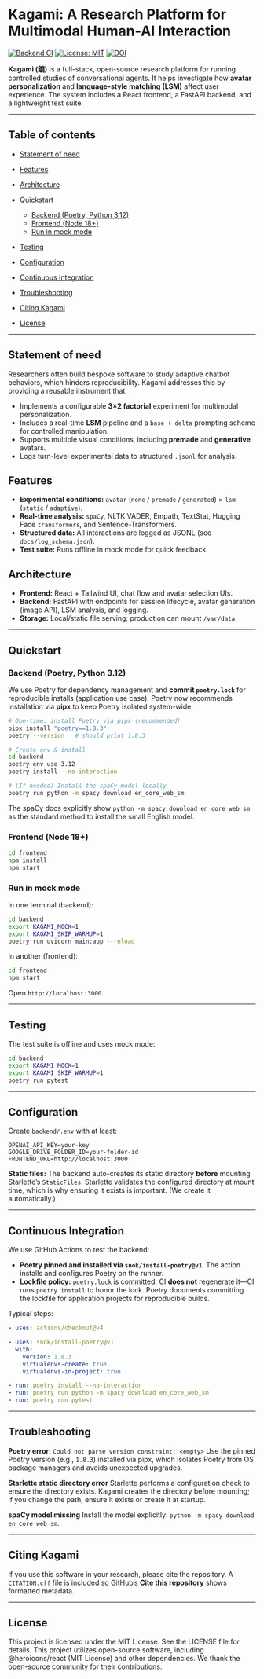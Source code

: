 # Kagami: A Research Platform for Multimodal Human-AI Interaction

[![Backend CI](https://github.com/tj-brandt/kagami/actions/workflows/ci.yml/badge.svg)](https://github.com/tj-brandt/kagami/actions/workflows/ci.yml)
[![License: MIT](https://img.shields.io/badge/License-MIT-blue.svg)](LICENSE)
[![DOI](https://zenodo.org/badge/DOI/10.5281/zenodo.17260926.svg)](https://doi.org/10.5281/zenodo.17260926)

**Kagami (鏡)** is a full-stack, open-source research platform for running controlled studies of conversational agents. It helps investigate how **avatar personalization** and **language-style matching (LSM)** affect user experience. The system includes a React frontend, a FastAPI backend, and a lightweight test suite.

---

## Table of contents

* [Statement of need](#statement-of-need)
* [Features](#features)
* [Architecture](#architecture)
* [Quickstart](#quickstart)

  * [Backend (Poetry, Python 3.12)](#backend-poetry-python-312)
  * [Frontend (Node 18+)](#frontend-node-18)
  * [Run in mock mode](#run-in-mock-mode)
* [Testing](#testing)
* [Configuration](#configuration)
* [Continuous Integration](#continuous-integration)
* [Troubleshooting](#troubleshooting)
* [Citing Kagami](#citing-kagami)
* [License](#license)

---

## Statement of need

Researchers often build bespoke software to study adaptive chatbot behaviors, which hinders reproducibility. Kagami addresses this by providing a reusable instrument that:

* Implements a configurable **3×2 factorial** experiment for multimodal personalization.
* Includes a real-time **LSM** pipeline and a `base + delta` prompting scheme for controlled manipulation.
* Supports multiple visual conditions, including **premade** and **generative** avatars.
* Logs turn-level experimental data to structured `.jsonl` for analysis.

## Features

* **Experimental conditions:** `avatar` (`none` / `premade` / `generated`) × `lsm` (`static` / `adaptive`).
* **Real-time analysis:** `spaCy`, NLTK VADER, Empath, TextStat, Hugging Face `transformers`, and Sentence-Transformers.
* **Structured data:** All interactions are logged as JSONL (see `docs/log_schema.json`).
* **Test suite:** Runs offline in mock mode for quick feedback.

## Architecture

* **Frontend:** React + Tailwind UI, chat flow and avatar selection UIs.
* **Backend:** FastAPI with endpoints for session lifecycle, avatar generation (image API), LSM analysis, and logging.
* **Storage:** Local/static file serving; production can mount `/var/data`.

---

## Quickstart

### Backend (Poetry, Python 3.12)

We use Poetry for dependency management and **commit `poetry.lock`** for reproducible installs (application use case). Poetry now recommends installation via **pipx** to keep Poetry isolated system-wide.

```bash
# One-time: install Poetry via pipx (recommended)
pipx install "poetry==1.8.3"
poetry --version   # should print 1.8.3

# Create env & install
cd backend
poetry env use 3.12
poetry install --no-interaction

# (If needed) Install the spaCy model locally
poetry run python -m spacy download en_core_web_sm
```

The spaCy docs explicitly show `python -m spacy download en_core_web_sm` as the standard method to install the small English model.

### Frontend (Node 18+)

```bash
cd frontend
npm install
npm start
```

### Run in mock mode

In one terminal (backend):

```bash
cd backend
export KAGAMI_MOCK=1
export KAGAMI_SKIP_WARMUP=1
poetry run uvicorn main:app --reload
```

In another (frontend):

```bash
cd frontend
npm start
```

Open `http://localhost:3000`.

---

## Testing

The test suite is offline and uses mock mode:

```bash
cd backend
export KAGAMI_MOCK=1
export KAGAMI_SKIP_WARMUP=1
poetry run pytest
```

---

## Configuration

Create `backend/.env` with at least:

```
OPENAI_API_KEY=your-key
GOOGLE_DRIVE_FOLDER_ID=your-folder-id
FRONTEND_URL=http://localhost:3000
```

**Static files:** The backend auto-creates its static directory **before** mounting Starlette’s `StaticFiles`. Starlette validates the configured directory at mount time, which is why ensuring it exists is important. (We create it automatically.)

---

## Continuous Integration

We use GitHub Actions to test the backend:

* **Poetry pinned and installed via `snok/install-poetry@v1`**. The action installs and configures Poetry on the runner.
* **Lockfile policy:** `poetry.lock` is committed; CI **does not** regenerate it—CI runs `poetry install` to honor the lock. Poetry documents committing the lockfile for application projects for reproducible builds.

Typical steps:

```yaml
- uses: actions/checkout@v4

- uses: snok/install-poetry@v1
  with:
    version: 1.8.3
    virtualenvs-create: true
    virtualenvs-in-project: true

- run: poetry install --no-interaction
- run: poetry run python -m spacy download en_core_web_sm
- run: poetry run pytest
```

---

## Troubleshooting

**Poetry error:** `Could not parse version constraint: <empty>`
Use the pinned Poetry version (e.g., `1.8.3`) installed via pipx, which isolates Poetry from OS package managers and avoids unexpected upgrades.

**Starlette static directory error**
Starlette performs a configuration check to ensure the directory exists. Kagami creates the directory before mounting; if you change the path, ensure it exists or create it at startup.

**spaCy model missing**
Install the model explicitly: `python -m spacy download en_core_web_sm`.

---

## Citing Kagami

If you use this software in your research, please cite the repository. A `CITATION.cff` file is included so GitHub’s **Cite this repository** shows formatted metadata.

---

## License

This project is licensed under the MIT License. See the LICENSE file for details. This project utilizes open-source software, including @heroicons/react (MIT License) and other dependencies. We thank the open-source community for their contributions.